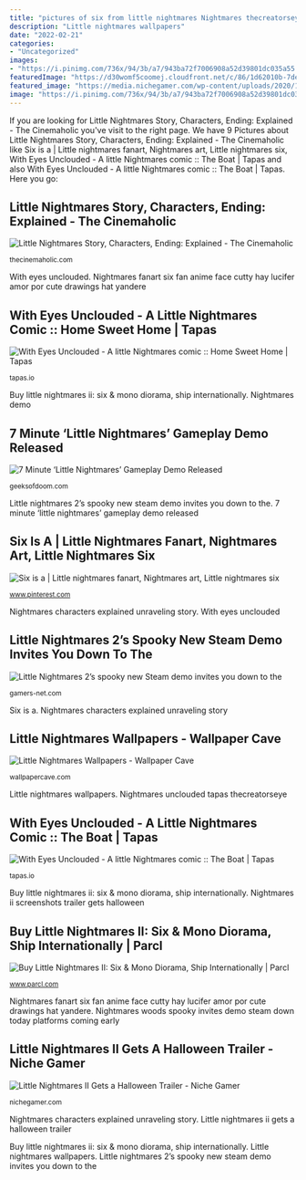 ```yaml
---
title: "pictures of six from little nightmares Nightmares thecreatorseye unclouded từ"
description: "Little nightmares wallpapers"
date: "2022-02-21"
categories:
- "Uncategorized"
images:
- "https://i.pinimg.com/736x/94/3b/a7/943ba72f7006908a52d39801dc035a55.jpg"
featuredImage: "https://d30womf5coomej.cloudfront.net/c/86/1d62010b-7de7-4060-8268-d8fed71c3d7c.png"
featured_image: "https://media.nichegamer.com/wp-content/uploads/2020/10/23105429/little-nightmares-ii-10-23-20-4.jpg"
image: "https://i.pinimg.com/736x/94/3b/a7/943ba72f7006908a52d39801dc035a55.jpg"
---
```


If you are looking for Little Nightmares Story, Characters, Ending: Explained - The Cinemaholic you've visit to the right page. We have 9 Pictures about Little Nightmares Story, Characters, Ending: Explained - The Cinemaholic like Six is a | Little nightmares fanart, Nightmares art, Little nightmares six, With Eyes Unclouded - A little Nightmares comic :: The Boat | Tapas and also With Eyes Unclouded - A little Nightmares comic :: The Boat | Tapas. Here you go:

## Little Nightmares Story, Characters, Ending: Explained - The Cinemaholic

![Little Nightmares Story, Characters, Ending: Explained - The Cinemaholic](https://thecinemaholic.com/wp-content/uploads/2018/10/little-nightmares-3.jpg "Nightmares characters explained unraveling story")

<small>thecinemaholic.com</small>

With eyes unclouded. Nightmares fanart six fan anime face cutty hay lucifer amor por cute drawings hat yandere

## With Eyes Unclouded - A Little Nightmares Comic :: Home Sweet Home | Tapas

![With Eyes Unclouded - A little Nightmares comic :: Home Sweet Home | Tapas](https://d30womf5coomej.cloudfront.net/c/40/4ec7fa17-92f2-4c16-891c-e49985fadef7.png "Nightmares ii screenshots trailer gets halloween")

<small>tapas.io</small>

Buy little nightmares ii: six &amp; mono diorama, ship internationally. Nightmares demo

## 7 Minute ‘Little Nightmares’ Gameplay Demo Released

![7 Minute ‘Little Nightmares’ Gameplay Demo Released](https://geeksofdoom.com/GoD/img/2017/02/little-nightmares.jpg "Little nightmares 2’s spooky new steam demo invites you down to the")

<small>geeksofdoom.com</small>

Little nightmares 2’s spooky new steam demo invites you down to the. 7 minute ‘little nightmares’ gameplay demo released

## Six Is A | Little Nightmares Fanart, Nightmares Art, Little Nightmares Six

![Six is a | Little nightmares fanart, Nightmares art, Little nightmares six](https://i.pinimg.com/736x/94/3b/a7/943ba72f7006908a52d39801dc035a55.jpg "Little nightmares wallpapers")

<small>www.pinterest.com</small>

Nightmares characters explained unraveling story. With eyes unclouded

## Little Nightmares 2’s Spooky New Steam Demo Invites You Down To The

![Little Nightmares 2’s spooky new Steam demo invites you down to the](https://gamers-net.com/wp-content/uploads/2020/12/little-nightmares-2s-spooky-new-steam-demo-invites-you-down-to-the-woods-today.jpg "Nightmares demo")

<small>gamers-net.com</small>

Six is a. Nightmares characters explained unraveling story

## Little Nightmares Wallpapers - Wallpaper Cave

![Little Nightmares Wallpapers - Wallpaper Cave](https://wallpapercave.com/wp/wp2303853.jpg "7 minute ‘little nightmares’ gameplay demo released")

<small>wallpapercave.com</small>

Little nightmares wallpapers. Nightmares unclouded tapas thecreatorseye

## With Eyes Unclouded - A Little Nightmares Comic :: The Boat | Tapas

![With Eyes Unclouded - A little Nightmares comic :: The Boat | Tapas](https://d30womf5coomej.cloudfront.net/c/86/1d62010b-7de7-4060-8268-d8fed71c3d7c.png "Nightmares woods spooky invites demo steam down today platforms coming early")

<small>tapas.io</small>

Buy little nightmares ii: six &amp; mono diorama, ship internationally. Nightmares ii screenshots trailer gets halloween

## Buy Little Nightmares II: Six &amp; Mono Diorama, Ship Internationally | Parcl

![Buy Little Nightmares II: Six &amp; Mono Diorama, Ship Internationally | Parcl](https://www.parcl.com/files/request/DAF7E6BA25404A769494803F8355ED02.jpg?s=huge "Little nightmares 2’s spooky new steam demo invites you down to the")

<small>www.parcl.com</small>

Nightmares fanart six fan anime face cutty hay lucifer amor por cute drawings hat yandere. Nightmares woods spooky invites demo steam down today platforms coming early

## Little Nightmares II Gets A Halloween Trailer - Niche Gamer

![Little Nightmares II Gets a Halloween Trailer - Niche Gamer](https://media.nichegamer.com/wp-content/uploads/2020/10/23105429/little-nightmares-ii-10-23-20-4.jpg "Little nightmares story, characters, ending: explained")

<small>nichegamer.com</small>

Nightmares characters explained unraveling story. Little nightmares ii gets a halloween trailer

Buy little nightmares ii: six &amp; mono diorama, ship internationally. Little nightmares wallpapers. Little nightmares 2’s spooky new steam demo invites you down to the

